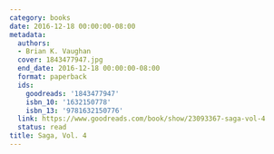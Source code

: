 ```yaml
---
category: books
date: 2016-12-18 00:00:00-08:00
metadata:
  authors:
  - Brian K. Vaughan
  cover: 1843477947.jpg
  end_date: 2016-12-18 00:00:00-08:00
  format: paperback
  ids:
    goodreads: '1843477947'
    isbn_10: '1632150778'
    isbn_13: '9781632150776'
  link: https://www.goodreads.com/book/show/23093367-saga-vol-4
  status: read
title: Saga, Vol. 4
---
```

